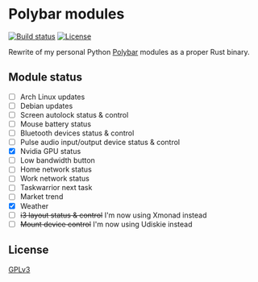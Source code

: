 # Polybar modules

[![Build status](https://github.com/desbma/polybar-modules/actions/workflows/ci.yml/badge.svg)](https://github.com/desbma/polybar-modules/actions)
[![License](https://img.shields.io/github/license/desbma/polybar-modules.svg?style=flat)](https://github.com/desbma/polybar-modules/blob/master/LICENSE)

Rewrite of my personal Python [Polybar](https://polybar.github.io/) modules as a proper Rust binary.

## Module status

- [ ] Arch Linux updates
- [ ] Debian updates
- [ ] Screen autolock status & control
- [ ] Mouse battery status
- [ ] Bluetooth devices status & control
- [ ] Pulse audio input/output device status & control
- [x] Nvidia GPU status
- [ ] Low bandwidth button
- [ ] Home network status
- [ ] Work network status
- [ ] Taskwarrior next task
- [ ] Market trend
- [x] Weather
- [ ] ~~i3 layout status & control~~ I'm now using Xmonad instead
- [ ] ~~Mount device control~~ I'm now using Udiskie instead

## License

[GPLv3](https://www.gnu.org/licenses/gpl-3.0-standalone.html)
